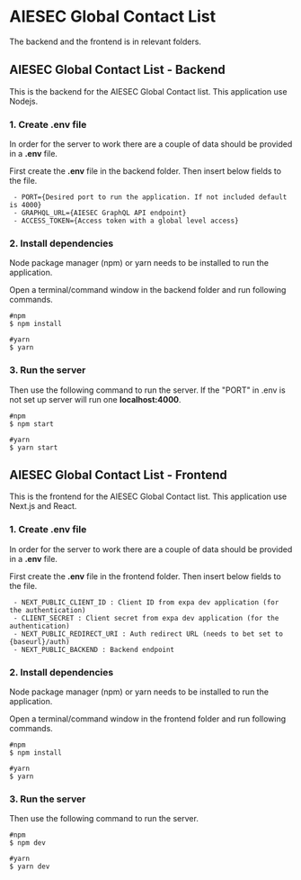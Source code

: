 # AIESEC Global Contact List
The backend and the frontend is in relevant folders.

## AIESEC Global Contact List - Backend
This is the backend for the AIESEC Global Contact list. This application use Nodejs.

### 1. Create .env file
In order for the server to work there are a couple of data should be provided in a **.env** file.

First create the **.env** file in the backend folder. Then insert below fields to the file.

```
 - PORT={Desired port to run the application. If not included default is 4000}
 - GRAPHQL_URL={AIESEC GraphQL API endpoint}
 - ACCESS_TOKEN={Access token with a global level access}
```
### 2. Install dependencies
Node package manager (npm) or yarn needs to be installed to run the application.

Open a terminal/command window in the backend folder and run following commands.
```
#npm
$ npm install

#yarn
$ yarn
```
### 3. Run the server
Then use the following command to run the server. If the "PORT" in .env is not set up server will run one **localhost:4000**.
```
#npm
$ npm start

#yarn
$ yarn start
```
## AIESEC Global Contact List - Frontend
This is the frontend for the AIESEC Global Contact list. This application use Next.js and React.

### 1. Create .env file
In order for the server to work there are a couple of data should be provided in a **.env** file.

First create the **.env** file in the frontend folder. Then insert below fields to the file.

```
 - NEXT_PUBLIC_CLIENT_ID : Client ID from expa dev application (for the authentication)
 - CLIENT_SECRET : Client secret from expa dev application (for the authentication)
 - NEXT_PUBLIC_REDIRECT_URI : Auth redirect URL (needs to bet set to {baseurl}/auth)
 - NEXT_PUBLIC_BACKEND : Backend endpoint
```
### 2. Install dependencies
Node package manager (npm) or yarn needs to be installed to run the application.

Open a terminal/command window in the frontend folder and run following commands.
```
#npm
$ npm install

#yarn
$ yarn
```
### 3. Run the server
Then use the following command to run the server.
```
#npm
$ npm dev

#yarn
$ yarn dev
```